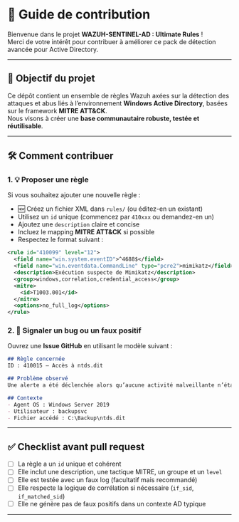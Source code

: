 # 🤝 Guide de contribution

Bienvenue dans le projet **WAZUH-SENTINEL-AD : Ultimate Rules** !  
Merci de votre intérêt pour contribuer à améliorer ce pack de détection avancée pour Active Directory.

---

## 📌 Objectif du projet

Ce dépôt contient un ensemble de règles Wazuh axées sur la détection des attaques et abus liés à l’environnement **Windows Active Directory**, basées sur le framework **MITRE ATT&CK**.  
Nous visons à créer une **base communautaire robuste, testée et réutilisable**.

---

## 🛠️ Comment contribuer

### 1. 💡 Proposer une règle

Si vous souhaitez ajouter une nouvelle règle :

- 🆕 Créez un fichier XML dans `rules/` (ou éditez-en un existant)
- Utilisez un `id` unique (commencez par `410xxx` ou demandez-en un)
- Ajoutez une `description` claire et concise
- Incluez le mapping **MITRE ATT&CK** si possible
- Respectez le format suivant :

```xml
<rule id="410099" level="12">
  <field name="win.system.eventID">^4688$</field>
  <field name="win.eventdata.CommandLine" type="pcre2">mimikatz</field>
  <description>Exécution suspecte de Mimikatz</description>
  <group>windows,correlation,credential_access</group>
  <mitre>
    <id>T1003.001</id>
  </mitre>
  <options>no_full_log</options>
</rule>
```

### 2. 🐞 Signaler un bug ou un faux positif

Ouvrez une **Issue GitHub** en utilisant le modèle suivant :

```markdown
## Règle concernée
ID : 410015 – Accès à ntds.dit

## Problème observé
Une alerte a été déclenchée alors qu’aucune activité malveillante n’était présente.

## Contexte
- Agent OS : Windows Server 2019
- Utilisateur : backupsvc
- Fichier accédé : C:\Backup\ntds.dit
```

---

## ✅ Checklist avant pull request

- [ ] La règle a un `id` unique et cohérent
- [ ] Elle inclut une description, une tactique MITRE, un groupe et un `level`
- [ ] Elle est testée avec un faux log (facultatif mais recommandé)
- [ ] Elle respecte la logique de corrélation si nécessaire (`if_sid`, `if_matched_sid`)
- [ ] Elle ne génère pas de faux positifs dans un contexte AD typique

---
